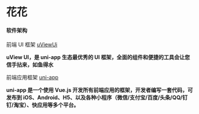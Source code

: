 # 花花

#### 软件架构

前端 UI 框架 [uViewUi](https://www.uviewui.com/)

**uView UI，是 uni-app 生态最优秀的 UI 框架，全面的组件和便捷的工具会让您信手拈来，如鱼得水**

前端应用框架 [uni-app](https://uniapp.dcloud.io/)

**uni-app 是一个使用 Vue.js 开发所有前端应用的框架，开发者编写一套代码，可发布到 iOS、Android、H5、以及各种小程序（微信/支付宝/百度/头条/QQ/钉钉/淘宝）、快应用等多个平台。**

